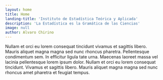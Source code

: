 ```yaml
---
layout: home
title: Home
landing-title: 'Instituto de Estadística Teórica y Aplicada'
description: 'La Estadística es la Gramática de las Ciencias'
image: null
author: Alvaro Chirino
---
```


Nullam et orci eu lorem consequat tincidunt vivamus et sagittis libero. Mauris aliquet magna magna sed nunc rhoncus pharetra. Pellentesque condimentum sem. In efficitur ligula tate urna. Maecenas laoreet massa vel lacinia pellentesque lorem ipsum dolor. Nullam et orci eu lorem consequat tincidunt. Vivamus et sagittis libero. Mauris aliquet magna magna sed nunc rhoncus amet pharetra et feugiat tempus.

